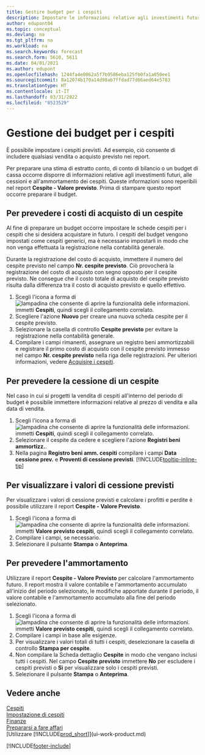 ```yaml
---
title: Gestire budget per i cespiti
description: Impostare le informazioni relative agli investimenti futuri, alle cessioni e all'ammortamento dei cespiti per preparare i budget e le previsioni.
author: edupont04
ms.topic: conceptual
ms.devlang: na
ms.tgt_pltfrm: na
ms.workload: na
ms.search.keywords: forecast
ms.search.form: 5610, 5611
ms.date: 04/01/2021
ms.author: edupont
ms.openlocfilehash: 1244fa4e0062a5f7b9586eba125fb0fa1a050ee1
ms.sourcegitcommit: 8a12074b170a14d98ab7ffdad77d66aed64e5783
ms.translationtype: HT
ms.contentlocale: it-IT
ms.lasthandoff: 03/31/2022
ms.locfileid: "8523529"
---
```

# <a name="manage-budgets-for-fixed-assets"></a>Gestione dei budget per i cespiti
È possibile impostare i cespiti previsti. Ad esempio, ciò consente di includere qualsiasi vendita o acquisto previsto nei report.  

Per preparare una stima di estratto conto, di conto di bilancio o un budget di cassa occorre disporre di informazioni relative agli investimenti futuri, alle cessioni e all'ammortamento dei cespiti. Queste informazioni sono reperibili nel report **Cespite - Valore previsto**. Prima di stampare questo report occorre preparare il budget.  

## <a name="to-budget-the-acquisition-cost-of-a-fixed-asset"></a>Per prevedere i costi di acquisto di un cespite
Al fine di preparare un budget occorre impostare le schede cespiti per i cespiti che si desidera acquistare in futuro. I cespiti del budget vengono impostati come cespiti generici, ma è necessario impostarli in modo che non venga effettuata la registrazione nella contabilità generale.

Durante la registrazione del costo di acquisto, immettere il numero del cespite previsto nel campo **Nr. cespite previsto**. Ciò provocherà la registrazione del costo di acquisto con segno opposto per il cespite previsto. Ne consegue che il costo totale di acquisto del cespite previsto risulta dalla differenza tra il costo di acquisto previsto e quello effettivo.

1. Scegli l'icona a forma di ![lampadina che consente di aprire la funzionalità delle informazioni.](media/ui-search/search_small.png "Dimmi cosa vuoi fare") immetti **Cespiti**, quindi scegli il collegamento correlato.
2. Scegliere l'azione **Nuovo** per creare una nuova scheda cespite per il cespite previsto.
3. Selezionare la casella di controllo **Cespite previsto** per evitare la registrazione nella contabilità generale.
4. Compilare i campi rimanenti, assegnare un registro beni ammortizzabili e registrare il primo costo di acquisto con il cespite previsto immesso nel campo **Nr. cespite previsto** nella riga delle registrazioni. Per ulteriori informazioni, vedere [Acquisire i cespiti](fa-how-acquire.md).

## <a name="to-budget-the-disposal-of-a-fixed-asset"></a>Per prevedere la cessione di un cespite
Nel caso in cui si progetti la vendita di cespiti all'interno del periodo di budget è possibile immettere informazioni relative al prezzo di vendita e alla data di vendita.

1. Scegli l'icona a forma di ![lampadina che consente di aprire la funzionalità delle informazioni.](media/ui-search/search_small.png "Dimmi cosa vuoi fare") immetti **Cespiti**, quindi scegli il collegamento correlato.
2. Selezionare il cespite da cedere e scegliere l'azione **Registri beni ammortizz.**.
3. Nella pagina **Registro beni amm. cespiti** compilare i campi **Data cessione prev.** e **Proventi di cessione previsti**. [!INCLUDE[tooltip-inline-tip](includes/tooltip-inline-tip_md.md)]

## <a name="to-view-projected-disposal-values"></a>Per visualizzare i valori di cessione previsti
Per visualizzare i valori di cessione previsti e calcolare i profitti e perdite è possibile utilizzare il report **Cespite - Valore Previsto**.

1. Scegli l'icona a forma di ![lampadina che consente di aprire la funzionalità delle informazioni.](media/ui-search/search_small.png "Dimmi cosa vuoi fare") immetti **Valore previsto cespiti**, quindi scegli il collegamento correlato.
2. Compilare i campi, se necessario.
3. Selezionare il pulsante **Stampa** o **Anteprima**.

## <a name="to-budget-depreciation"></a>Per prevedere l'ammortamento
Utilizzare il report **Cespite - Valore Previsto** per calcolare l'ammortamento futuro. Il report mostra il valore contabile e l'ammortamento accumulato all'inizio del periodo selezionato, le modifiche apportate durante il periodo, il valore contabile e l'ammortamento accumulato alla fine del periodo selezionato.

1. Scegli l'icona a forma di ![lampadina che consente di aprire la funzionalità delle informazioni.](media/ui-search/search_small.png "Informazioni sull'operazione che si desidera eseguire") immetti **Valore previsto cespiti**, quindi scegli il collegamento correlato.
2. Compilare i campi in base alle esigenze.
3. Per visualizzare i valori totali di tutti i cespiti, deselezionare la casella di controllo **Stampa per cespite**.
4. Non compilare la Scheda dettaglio **Cespite** in modo che vengano inclusi tutti i cespiti. Nel campo **Cespite previsto** immettere **No** per escludere i cespiti previsti o **Sì** per visualizzare solo i cespiti previsti.
5. Selezionare il pulsante **Stampa** o **Anteprima**.

## <a name="see-also"></a>Vedere anche
[Cespiti](fa-manage.md)  
[Impostazione di cespiti](fa-setup.md)  
[Finanze](finance.md)  
[Prepararsi a fare affari](ui-get-ready-business.md)  
[Utilizzare [!INCLUDE[prod_short](includes/prod_short.md)]](ui-work-product.md)


[!INCLUDE[footer-include](includes/footer-banner.md)]
